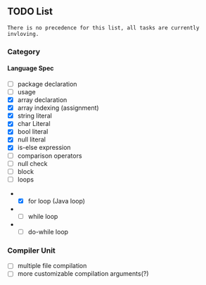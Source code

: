 ## TODO List
``There is no precedence for this list, all tasks are currently invloving.``
### Category
#### Language Spec

- [ ] package declaration
- [ ] usage
- [x] array declaration
- [x] array indexing (assignment)
- [x] string literal
- [x] char Literal
- [x] bool literal
- [x] null literal
- [x] is-else expression
- [ ] comparison operators
- [ ] null check
- [ ] block
- [ ] loops
- - [x] for loop (Java loop)
- - [ ] while loop
- - [ ] do-while loop

### Compiler Unit

- [ ] multiple file compilation
- [ ] more customizable compilation arguments(?)
